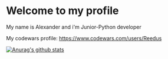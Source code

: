 # Welcome to my profile

My name is Alexander and i'm Junior-Python developer

My codewars profile: https://www.codewars.com/users/Reedus

[![Anurag's github stats](https://github-readme-stats.vercel.app/api?username=Reedus0)](https://github.com/anuraghazra/github-readme-stats)
